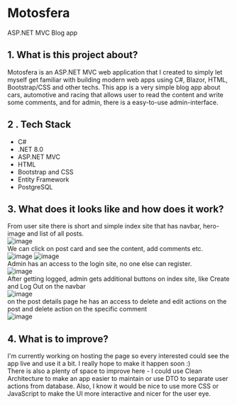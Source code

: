 # Motosfera
ASP.NET MVC Blog app

## 1. What is this project about?
Motosfera is an ASP.NET MVC web application that I created to simply let myself get familiar with building
modern web apps using C#, Blazor, HTML, Bootstrap/CSS and other techs. This app is a very simple blog app
about cars, automotive and racing that allows user to read the content and write some comments, and for admin,
there is a easy-to-use admin-interface.

## 2 . Tech Stack
* C#
* .NET 8.0
* ASP.NET MVC
* HTML
* Bootstrap and CSS
* Entity Framework
* PostgreSQL

## 3. What does it looks like and how does it work?
From user site there is short and simple index site that has navbar, hero-image and list of all posts.    
![image](https://github.com/user-attachments/assets/bee348e7-7f88-44fd-9984-6a60e9057dd7)  
We can click on post card and see the content, add comments etc.  
![image](https://github.com/user-attachments/assets/456d342c-366a-4a10-8f99-61461280e238)
![image](https://github.com/user-attachments/assets/e4524066-d28e-4387-8892-9140ea8f7488)  
Admin has an access to the login site, no one else can register.  
![image](https://github.com/user-attachments/assets/52c6689e-9a5f-46d8-818b-719d7d8d4c73)  
After getting logged, admin gets additional buttons on index site, like Create and Log Out on the navbar  
![image](https://github.com/user-attachments/assets/2aa4f301-614e-4009-8da0-499123cd4c22)  
on the post details page he has an access to delete and edit actions on the post and delete action on the specific comment  
![image](https://github.com/user-attachments/assets/f2feb65f-46d5-4838-abc0-63e15559d27a)

## 4. What is to improve?  
I'm currently working on hosting the page so every interested could see the app live and use it a bit. I really hope to make it happen soon :)  
There is also a plenty of space to improve here - I could use Clean Architecture to make an app easier to maintain or use DTO to separate user actions from database.
Also, I know it would be nice to use more CSS or JavaScript to make the UI more interactive and nicer for the user eye.






